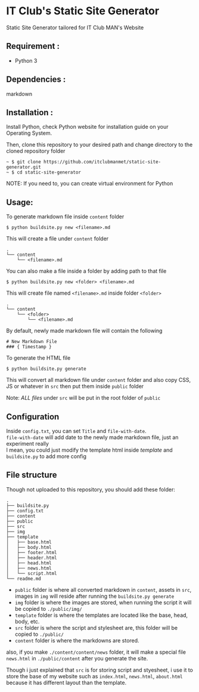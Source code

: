 # IT Club's Static Site Generator
Static Site Generator tailored for IT Club MAN's Website<br>

## Requirement :
- Python 3

## Dependencies :
markdown

## Installation : 
Install Python, check Python website for installation guide on your Operating System.

Then, clone this repository to your desired path and change directory to the cloned repository folder

```
~ $ git clone https://github.com/itclubmanmet/static-site-generator.git
~ $ cd static-site-generator
```

NOTE: If you need to, you can create virtual environment for Python

## Usage:
To generate markdown file inside `content` folder <br>

```
$ python buildsite.py new <filename>.md
```

This will create a file under `content` folder

```
.
└── content
    └── <filename>.md
```

You can also make a file inside a folder by adding path to that file

```
$ python buildsite.py new <folder> <filename>.md
```

This will create file named `<filename>.md` inside folder `<folder>`

```
.
└── content
    └── <folder>
        └── <filename>.md
```

By default, newly made markdown file will contain the following

```
# New Markdown File
### { Timestamp } 
```

To generate the HTML file 

```
$ python buildsite.py generate
```

This will convert all markdown file under `content` folder and also copy CSS, JS or whatever in `src` then put them inside `public` folder

Note: *ALL files* under `src` will be put in the root folder of `public`

## Configuration

Inside `config.txt`, you can set `Title` and `file-with-date`.<br>
`file-with-date` will add date to the newly made markdown file, just an experiment really<br>
I mean, you could just modify the template html inside *template* and `buildsite.py` to add more config

## File structure

Though not uploaded to this repository, you should add these folder:

```
.
├── buildsite.py
├── config.txt
├── content
├── public
├── src
├── img
├── template
│   ├── base.html
│   ├── body.html
│   ├── footer.html
│   ├── header.html
│   ├── head.html
│   ├── news.html
│   └── script.html
└── readme.md
```

- `public` folder is where all converted markdown in `content`, assets in `src`, images in `img` will 
reside after running the `buildsite.py generate`
- `img` folder is where the images are stored, when running the script it will be copied to `./public/img/`
- `template` folder is where the templates are located like the base, head, body, etc.
- `src` folder is where the script and stylesheet are, this folder will be copied to `./public/`
- `content` folder is where the markdowns are stored.

also, if you make `./content/content/news` folder, it will make a special file `news.html` in `./public/content` after you generate the site. 

Though i just explained that `src` is for storing script and styesheet, i use it to store the base of my website such as
`index.html`, `news.html`, `about.html` because it has different layout than the template. 